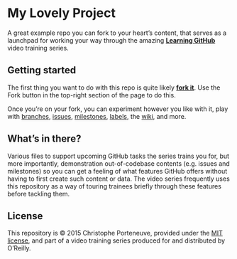 My Lovely Project
=================

A great example repo you can fork to your heart’s content, that serves as a launchpad for working your way through the amazing **[Learning GitHub](http://shop.oreilly.com/category/videos/programming.do)** video training series.

## Getting started

The first thing you want to do with this repo is quite likely [**fork it**](https://help.github.com/articles/fork-a-repo/).  Use the Fork button in the top-right section of the page to do this.

Once you’re on your fork, you can experiment however you like with it, play with [branches](https://help.github.com/articles/viewing-branches-in-your-repository/), [issues](https://help.github.com/articles/about-issues/), [milestones](https://help.github.com/articles/associating-milestones-with-issues-and-pull-requests/), [labels](https://help.github.com/articles/applying-labels-to-issues-and-pull-requests/), the [wiki](https://help.github.com/articles/about-github-wiki/), and more.

## What’s in there?

Various files to support upcoming GitHub tasks the series trains you for, but more importantly, demonstration out-of-codebase contents (e.g. issues and milestones) so you can get a feeling of what features GitHub offers without having to first create such content or data.  The video series frequently uses this repository as a way of touring trainees briefly through these features before tackling them.

## License

This repository is © 2015 Christophe Porteneuve, provided under the [MIT license](LICENSE), and part of a video training series produced for and distributed by O’Reilly.

